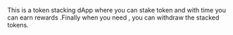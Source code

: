 This is a token stacking dApp where you can stake token and with time you can earn rewards .Finally when you need , you can withdraw the stacked tokens.
